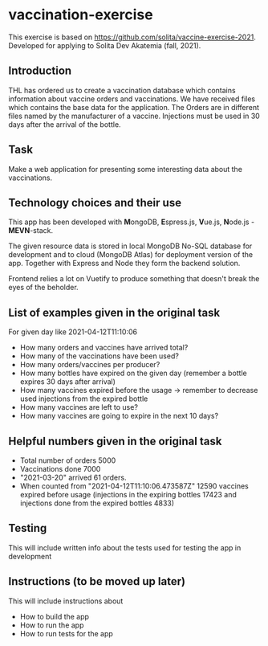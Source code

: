 # vaccination-exercise

This exercise is based on https://github.com/solita/vaccine-exercise-2021. Developed for applying to Solita Dev Akatemia (fall, 2021).

## Introduction
THL has ordered us to create a vaccination database which contains information about vaccine orders and vaccinations. We have received files which contains the base data for the application. The Orders are in different files named by the manufacturer of a vaccine. Injections must be used in 30 days after the arrival of the bottle.

## Task

Make a web application for presenting some interesting data about the vaccinations.

## Technology choices and their use

This app has been developed with **M**ongoDB, **E**spress.js, **V**ue.js, **N**ode.js - **MEVN**-stack.

The given resource data is stored in local MongoDB No-SQL database for development and to cloud (MongoDB Atlas) for deployment version of the app.
Together with Express and Node they form the backend solution.

Frontend relies a lot on Vuetify to produce something that doesn't break the eyes of the beholder.

## List of examples given in the original task

For given day like 2021-04-12T11:10:06

* How many orders and vaccines have arrived total?
* How many of the vaccinations have been used?
* How many orders/vaccines per producer?
* How many bottles have expired on the given day (remember a bottle expires 30 days after arrival)
* How many vaccines expired before the usage -> remember to decrease used injections from the expired bottle
* How many vaccines are left to use?
* How many vaccines are going to expire in the next 10 days?

## Helpful numbers given in the original task

* Total number of orders 5000
* Vaccinations done 7000
* "2021-03-20" arrived 61 orders.
* When counted from "2021-04-12T11:10:06.473587Z" 12590 vaccines expired before usage (injections in the expiring bottles 17423
  and injections done from the expired bottles 4833)

## Testing

This will include written info about the tests used for testing the app in development

## Instructions (to be moved up later)

This will include instructions about
* How to build the app
* How to run the app
* How to run tests for the app
